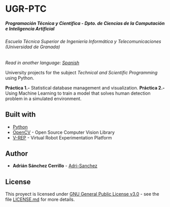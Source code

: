 # UGR-PTC
##### Programación Técnica y Científica - Dpto. de Ciencias de la Computación e Inteligencia Artificial
###### Escuela Técnica Superior de Ingeniería Informática y Telecomunicaciones (Universidad de Granada)

*Read in another language: [Spanish](README.md)*

University projects for the subject *Technical and Scientific Programming* using Python.  

**Práctica 1.-** Statistical database management and visualization.
**Práctica 2.-** Using Machine Learning to train a model that solves human detection problem in a simulated environment.

## Built with

* [Python](https://www.python.org/) 
* [OpenCV](https://opencv.org/) - Open Source Computer Vision Library
* [V-REP](http://www.coppeliarobotics.com/) - Virtual Robot Experimentation Platform

## Author

* **Adrián Sánchez Cerrillo** - [Adri-Sanchez](https://github.com/Adri-Sanchez)

## License

This proyect is licensed under [GNU General Public License v3.0](http://www.gnu.org/licenses/) - see the file [LICENSE.md](LICENSE.md) for more details. 
